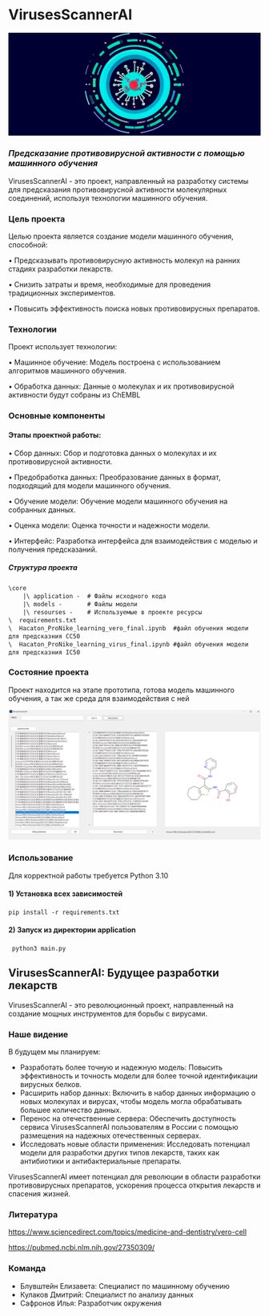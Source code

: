 # VirusesScannerAI 

![LOGO](https://github.com/ResQkiT/VirusesScannerAI/raw/main/core/resources/logo2.png)

### *Предсказание противовирусной активности с помощью машинного обучения*

VirusesScannerAI - это проект, направленный на разработку системы для предсказания противовирусной активности молекулярных соединений, используя технологии машинного обучения.

### Цель проекта

Целью проекта является создание модели машинного обучения, способной:

• Предсказывать противовирусную активность молекул на ранних стадиях разработки лекарств.

• Снизить затраты и время, необходимые для проведения традиционных экспериментов.

• Повысить эффективность поиска новых противовирусных препаратов.

### Технологии

Проект использует технологии:

• Машинное обучение: Модель построена с использованием алгоритмов машинного обучения.

• Обработка данных: Данные о молекулах и их противовирусной активности будут собраны из ChEMBL

### Основные компоненты

#### Этапы проектной работы:

• Сбор данных: Сбор и подготовка данных о молекулах и их противовирусной активности.

• Предобработка данных: Преобразование данных в формат, подходящий для модели машинного обучения.

• Обучение модели: Обучение модели машинного обучения на собранных данных.

• Оценка модели: Оценка точности и надежности модели.

• Интерфейс: Разработка интерфейса для взаимодействия с моделью и получения предсказаний.

##### Структура проекта
```
\core
    |\ application -  # Файлы исходного кода
    |\ models -       # Файлы модели
    |\ resourses -    # Используемые в проекте ресурсы
\  requirements.txt   
\  Hacaton_ProNike_learning_vero_final.ipynb  #файл обучения модели для предсказния CC50
\  Hacaton_ProNike_learning_virus_final.ipynb #файл обучения модели для предсказния IC50
```

### Состояние проекта

Проект находится на этапе прототипа, готова модель машинного обучения, а так же среда для взаимодействия с ней


![LOGO](https://github.com/ResQkiT/VirusesScannerAI/raw/main/core/resources/showcase.png)
### Использование
Для корректной работы требуется
Python 3.10
#### 1) Установка всех зависимостей
` pip install -r requirements.txt `
#### 2) Запуск из директории application
` python3 main.py`

## VirusesScannerAI: Будущее разработки лекарств

VirusesScannerAI - это революционный проект, направленный на создание мощных инструментов для борьбы с вирусами. 

### Наше видение

В будущем мы планируем:

- Разработать более точную и надежную модель: Повысить эффективность и точность модели для более точной идентификации вирусных белков.
- Расширить набор данных: Включить в набор данных информацию о новых молекулах и вирусах, чтобы модель могла обрабатывать большее количество данных.
- Перенос на отечественные сервера: Обеспечить доступность сервиса VirusesScannerAI пользователям в России с помощью размещения на надежных отечественных серверах.
- Исследовать новые области применения: Исследовать потенциал модели для разработки других типов лекарств, таких как антибиотики и антибактериальные препараты.
  
VirusesScannerAI имеет потенциал для революции в области разработки противовирусных препаратов, ускорения процесса открытия лекарств и спасения жизней. 

### Литература
https://www.sciencedirect.com/topics/medicine-and-dentistry/vero-cell

https://pubmed.ncbi.nlm.nih.gov/27350309/


### Команда
- Блувштейн Елизавета: Специалист по машинному обучению
- Кулаков Дмитрий: Специалист по анализу данных
- Сафронов  Илья: Разработчик окружения
